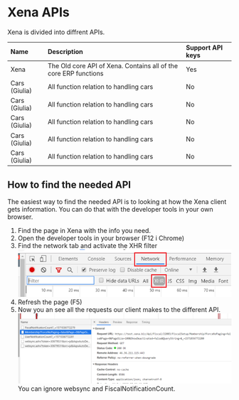 # Xena APIs

Xena is divided into diffrent APIs.

| Name | Description | Support API keys |
| :--- | :--- | :--- |
| Xena | The Old core API of Xena. Contains all of the core ERP functions | Yes |
| Cars (Giulia) | All function relation to handling cars | No |
| Cars (Giulia) | All function relation to handling cars | No |
| Cars (Giulia) | All function relation to handling cars | No |
| Cars (Giulia) | All function relation to handling cars | No |
| Cars (Giulia) | All function relation to handling cars | No |


## How to find the needed API 
The easiest way to find the needed API is to looking at how the Xena client gets information. You can do that with the developer tools in your own browser.

1. Find the page in Xena with the info you need.
2. Open the developer tools in your browser (F12 i Chrome)
3. Find the network tab and activate the XHR filter
![devtab](../.gitbook/assets/devtab.png)
4. Refresh the page (F5)
5. Now you an see all the requests our client makes to the different API.
![devnetwork](../.gitbook/assets/devnetwork.png)
You can ignore websync and FiscalNotificationCount.
